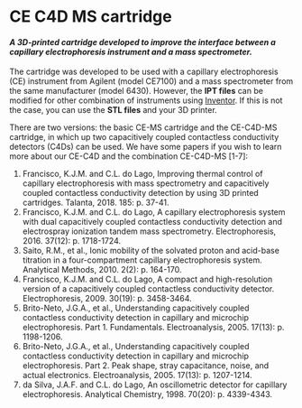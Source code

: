 # CE C4D MS cartridge
#### _A 3D-printed cartridge developed to improve the interface between a capillary electrophoresis instrument and a mass spectrometer._
The cartridge was developed to be used with a capillary electrophoresis (CE) instrument from Agilent (model CE7100) and a mass spectrometer from the same manufacturer (model 6430). However, the __IPT files__ can be modified for other combination of instruments using [Inventor](https://www.autodesk.com.br/products/inventor/overview). If this is not the case, you can use the __STL files__ and your 3D printer.

There are two versions: the basic CE-MS cartridge and the CE-C4D-MS cartridge, in which up two capacitively coupled contactless conductivity detectors (C4Ds) can be used. We have some papers if you wish to learn more about our CE-C4D and the combination CE-C4D-MS [1-7]:

1.	Francisco, K.J.M. and C.L. do Lago, Improving thermal control of capillary electrophoresis with mass spectrometry and capacitively coupled contactless conductivity detection by using 3D printed cartridges. Talanta, 2018. 185: p. 37-41.
2.	Francisco, K.J.M. and C.L. do Lago, A capillary electrophoresis system with dual capacitively coupled contactless conductivity detection and electrospray ionization tandem mass spectrometry. Electrophoresis, 2016. 37(12): p. 1718-1724.
3.	Saito, R.M., et al., Ionic mobility of the solvated proton and acid-base titration in a four-compartment capillary electrophoresis system. Analytical Methods, 2010. 2(2): p. 164-170.
4.	Francisco, K.J.M. and C.L. do Lago, A compact and high-resolution version of a capacitively coupled contactless conductivity detector. Electrophoresis, 2009. 30(19): p. 3458-3464.
5.	Brito-Neto, J.G.A., et al., Understanding capacitively coupled contactless conductivity detection in capillary and microchip electrophoresis. Part 1. Fundamentals. Electroanalysis, 2005. 17(13): p. 1198-1206.
6.	Brito-Neto, J.G.A., et al., Understanding capacitively coupled contactless conductivity detection in capillary and microchip electrophoresis. Part 2. Peak shape, stray capacitance, noise, and actual electronics. Electroanalysis, 2005. 17(13): p. 1207-1214.
7.	da Silva, J.A.F. and C.L. do Lago, An oscillometric detector for capillary electrophoresis. Analytical Chemistry, 1998. 70(20): p. 4339-4343.
